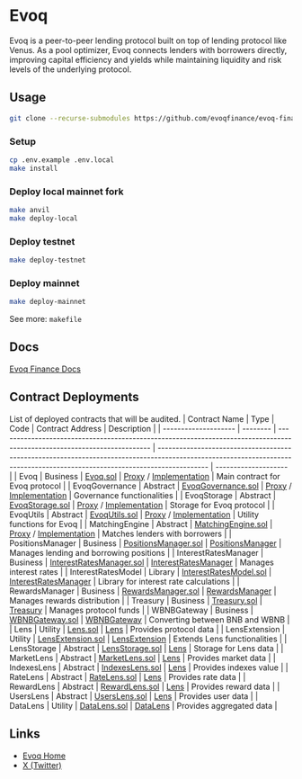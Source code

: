 # Evoq

Evoq is a peer-to-peer lending protocol built on top of lending protocol like Venus. As a pool optimizer, Evoq connects lenders with borrowers directly, improving capital efficiency and yields while maintaining liquidity and risk levels of the underlying protocol.

## Usage

```sh
git clone --recurse-submodules https://github.com/evoqfinance/evoq-finance-contracts
```

### Setup

```sh
cp .env.example .env.local
make install
```

### Deploy local mainnet fork

```sh
make anvil
make deploy-local
```

### Deploy testnet

```sh
make deploy-testnet
```

### Deploy mainnet

```sh
make deploy-mainnet
```

See more: `makefile`

## Docs

[Evoq Finance Docs](https://docs.evoq.finance/)

## Contract Deployments

List of deployed contracts that will be audited.
| Contract Name | Type | Code | Contract Address | Description |
| -------------------- | -------- | ------------------------------------------------------------------------------------------------------------------------ | -------------------------------------------------------------------------------------------------------------------------------------------------------------------------- | -------------------- |
| Evoq | Business | [Evoq.sol](https://github.com/evoqfinance/evoq-finance-contracts/blob/main/src/Evoq.sol) | [Proxy](https://bscscan.com/address/0x86BFB23777b1caD8438709970F8f54b136b49530) / [Implementation](https://bscscan.com/address/0xAd69B8c66CA67f35AAfFbC9D68e2f370FA936758) | Main contract for Evoq protocol |
| EvoqGovernance | Abstract | [EvoqGovernance.sol](https://github.com/evoqfinance/evoq-finance-contracts/blob/main/src/EvoqGovernance.sol) | [Proxy](https://bscscan.com/address/0x86BFB23777b1caD8438709970F8f54b136b49530) / [Implementation](https://bscscan.com/address/0xAd69B8c66CA67f35AAfFbC9D68e2f370FA936758) | Governance functionalities |
| EvoqStorage | Abstract | [EvoqStorage.sol](https://github.com/evoqfinance/evoq-finance-contracts/blob/main/src/EvoqStorage.sol) | [Proxy](https://bscscan.com/address/0x86BFB23777b1caD8438709970F8f54b136b49530) / [Implementation](https://bscscan.com/address/0xAd69B8c66CA67f35AAfFbC9D68e2f370FA936758) | Storage for Evoq protocol |
| EvoqUtils | Abstract | [EvoqUtils.sol](https://github.com/evoqfinance/evoq-finance-contracts/blob/main/src/EvoqUtils.sol) | [Proxy](https://bscscan.com/address/0x86BFB23777b1caD8438709970F8f54b136b49530) / [Implementation](https://bscscan.com/address/0xAd69B8c66CA67f35AAfFbC9D68e2f370FA936758) | Utility functions for Evoq |
| MatchingEngine | Abstract | [MatchingEngine.sol](https://github.com/evoqfinance/evoq-finance-contracts/blob/main/src/MatchingEngine.sol) | [Proxy](https://bscscan.com/address/0x86BFB23777b1caD8438709970F8f54b136b49530) / [Implementation](https://bscscan.com/address/0xAd69B8c66CA67f35AAfFbC9D68e2f370FA936758) | Matches lenders with borrowers |
| PositionsManager | Business | [PositionsManager.sol](https://github.com/evoqfinance/evoq-finance-contracts/blob/main/src/PositionsManager.sol) | [PositionsManager](https://bscscan.com/address/0x3f150EeD3a515587db03C667abD9A22E46EE7aBA) | Manages lending and borrowing positions |
| InterestRatesManager | Business | [InterestRatesManager.sol](https://github.com/evoqfinance/evoq-finance-contracts/blob/main/src/InterestRatesManager.sol) | [InterestRatesManager](https://bscscan.com/address/0x520f3Bf2b17EF520702cAb7c2b16caFfF7544D68) | Manages interest rates |
| InterestRatesModel | Library | [InterestRatesModel.sol](https://github.com/evoqfinance/evoq-finance-contracts/blob/main/src/libraries/InterestRatesModel.sol) | [InterestRatesManager](https://bscscan.com/address/0x520f3Bf2b17EF520702cAb7c2b16caFfF7544D68) | Library for interest rate calculations |
| RewardsManager | Business | [RewardsManager.sol](https://github.com/evoqfinance/evoq-finance-contracts/blob/main/src/RewardsManager.sol) | [RewardsManager](https://bscscan.com/address/0x57812cB161446D39b95d096Da437D58204f12ce0) | Manages rewards distribution |
| Treasury | Business | [Treasury.sol](https://github.com/evoqfinance/evoq-finance-contracts/blob/main/src/Treasury.sol) | [Treasury](https://bscscan.com/address/0x9CFe75c7871cFB921Fd53e62e3CD4f8d09eeAbA7) | Manages protocol funds |
| WBNBGateway | Business | [WBNBGateway.sol](https://github.com/evoqfinance/evoq-finance-contracts/blob/main/src/extensions/WBNBGateway.sol) | [WBNBGateway](https://bscscan.com/address/0xA344db2c03491E902A3Cd38c8386e40687cCf724) | Converting between BNB and WBNB |
| Lens | Utility | [Lens.sol](https://github.com/evoqfinance/evoq-finance-contracts/blob/main/src/lens/Lens.sol) | [Lens](https://bscscan.com/address/0xe0416C0E56D680e781cf87f6c9a959C7F07E0127) | Provides protocol data |
| LensExtension | Utility | [LensExtension.sol](https://github.com/evoqfinance/evoq-finance-contracts/blob/main/src/lens/LensExtension.sol) | [LensExtension](https://bscscan.com/address/0x2B9027632D322B35eF3AE6D7288B9163a7E86f30) | Extends Lens functionalities |
| LensStorage | Abstract | [LensStorage.sol](https://github.com/evoqfinance/evoq-finance-contracts/blob/main/src/lens/LensStorage.sol) | [Lens](https://bscscan.com/address/0xe0416C0E56D680e781cf87f6c9a959C7F07E0127) | Storage for Lens data |
| MarketLens | Abstract | [MarketLens.sol](https://github.com/evoqfinance/evoq-finance-contracts/blob/main/src/lens/MarketLens.sol) | [Lens](https://bscscan.com/address/0xe0416C0E56D680e781cf87f6c9a959C7F07E0127) | Provides market data |
| IndexesLens | Abstract | [IndexesLens.sol](https://github.com/evoqfinance/evoq-finance-contracts/blob/main/src/lens/IndexesLens.sol) | [Lens](https://bscscan.com/address/0xe0416C0E56D680e781cf87f6c9a959C7F07E0127) | Provides indexes value |
| RateLens | Abstract | [RateLens.sol](https://github.com/evoqfinance/evoq-finance-contracts/blob/main/src/lens/RateLens.sol) | [Lens](https://bscscan.com/address/0xe0416C0E56D680e781cf87f6c9a959C7F07E0127) | Provides rate data |
| RewardLens | Abstract | [RewardLens.sol](https://github.com/evoqfinance/evoq-finance-contracts/blob/main/src/lens/RewardLens.sol) | [Lens](https://bscscan.com/address/0xe0416C0E56D680e781cf87f6c9a959C7F07E0127) | Provides reward data |
| UsersLens | Abstract | [UsersLens.sol](https://github.com/evoqfinance/evoq-finance-contracts/blob/main/src/lens/UsersLens.sol) | [Lens](https://bscscan.com/address/0xe0416C0E56D680e781cf87f6c9a959C7F07E0127) | Provides user data |
| DataLens | Utility | [DataLens.sol](https://github.com/evoqfinance/evoq-finance-contracts/blob/main/src/lens/DataLens.sol) | [DataLens](https://bscscan.com/address/0xda859d83b66982565ff17030d0697eca9f881b5c) | Provides aggregated data |

## Links

- [Evoq Home](https://evoq.finance)
- [X (Twitter)](https://x.com/Evoq_Finance)
